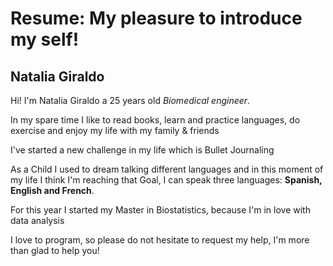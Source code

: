 # Resume: My pleasure to introduce my self!

## Natalia Giraldo

Hi! I'm Natalia Giraldo a 25 years old *Biomedical engineer*. <p>
In my spare time I like to read books, learn and practice languages, do exercise and enjoy my life with my family & friends <p>
I've started a new challenge in my life which is Bullet Journaling <p>
As a Child I used to dream talking different languages and in this moment of my life I think I'm reaching that Goal, I can speak three languages: **Spanish, English and French**. <p>
For this year I started my Master in Biostatistics, because I'm in love with data analysis <p>

I love to program, so please do not hesitate to request my help, I'm more than glad to help you!
